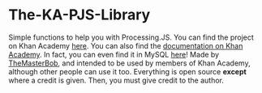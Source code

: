 # The-KA-PJS-Library
Simple functions to help you with Processing.JS.
You can find the project on Khan Academy [here](https://www.khanacademy.org/computer-programming/the-khan-academy-pjs-library/4781890056290304). You can also find the [documentation on Khan Academy](https://www.khanacademy.org/computer-programming/the-ka-pjs-library-documentation/4621167816671232). In fact, you can even find it in MySQL [here](./Documentation)!
Made by [TheMasterBob](https://www.khanacademy.org/profile/TheMasterBob), and intended to be used by members of Khan Academy, although other people can use it too.
Everything is open source **except** where a credit is given. Then, you must give credit to the author.
